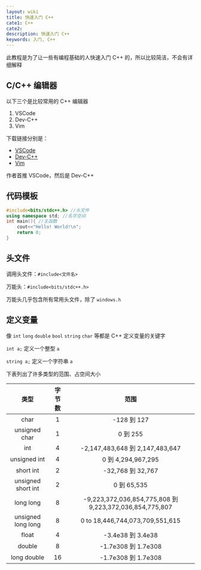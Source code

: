 ```yaml
---
layout: wiki
title: 快速入门 C++
cate1: C++
cate2:
description: 快速入门 C++
keywords: 入门, C++
---
```


此教程是为了让一些有编程基础的人快速入门 C++ 的，所以比较简洁，不会有详细解释

## C/C++ 编辑器

以下三个是比较常用的 C++ 编辑器

1. VSCode
2. Dev-C++
3. Vim

下载链接分别是：

- [VSCode](https://code.visualstudio.com/)
- [Dev-C++](https://sourceforge.net/projects/orwelldevcpp/)
- [Vim](https://www.vim.org/download.php)

作者首推 VSCode，然后是 Dev-C++

## 代码模板

```cpp
#include<bits/stdc++.h> //头文件
using namespace std; //名字空间
int main(){ //主函数
    cout<<"Hello! World!\n";
    return 0; 
}
```

## 头文件

调用头文件：`#include<文件名>`

万能头：`#include<bits/stdc++.h>`

万能头几乎包含所有常用头文件，除了 `windows.h`

## 定义变量

像 `int` `long` `double` `bool` `string` `char` 等都是 C++ 定义变量的关键字

`int a;` 定义一个整型 `a`

`string a;` 定义一个字符串 `a`

下表列出了许多类型的范围、占空间大小

|类型|字节数|范围|
|:-:|:-:|:-:|
|char|1|-128 到 127|
|unsigned char|1|0 到 255|
|int|4|-2,147,483,648 到 2,147,483,647|
|unsigned int|4|0 到 4,294,967,295|
|short int|2|-32,768 到 32,767|
|unsigned short int|2|0 到 65,535|
|long long|8|-9,223,372,036,854,775,808 到 9,223,372,036,854,775,807|
|unsigned long long|8|0 to 18,446,744,073,709,551,615|
|float|4|-3.4e38 到 3.4e38|
|double|8|-1.7e308 到 1.7e308|
|long double|16|-1.7e308 到 1.7e308|